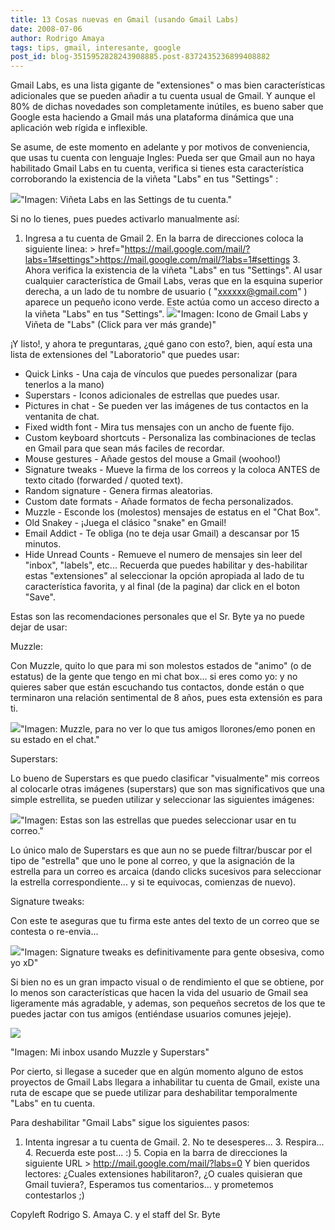 ```yaml
---
title: 13 Cosas nuevas en Gmail (usando Gmail Labs)
date: 2008-07-06
author: Rodrigo Amaya
tags: tips, gmail, interesante, google
post_id: blog-3515952828243908885.post-8372435236899408882
---
```


Gmail Labs, es una lista gigante de "extensiones" o mas bien características adicionales que se pueden añadir a tu cuenta usual de Gmail. Y aunque el 80% de dichas novedades son completamente inútiles, es bueno saber que Google esta haciendo a Gmail más una plataforma dinámica que una aplicación web rígida e inflexible.

Se asume, de este momento en adelante y por motivos de conveniencia, que usas tu cuenta con lenguaje Ingles: Pueda ser que Gmail aun no haya habilitado Gmail Labs en tu cuenta, verifica si tienes esta característica corroborando la existencia de la viñeta "Labs" en tus "Settings" :

[![](http://bp3.blogger.com/_ayvorITawE4/SHDm9fOgh2I/AAAAAAAAA1E/yRpZnrjpGks/s400/settings.jpg)](http://bp3.blogger.com/_ayvorITawE4/SHDm9fOgh2I/AAAAAAAAA1E/yRpZnrjpGks/s1600-h/settings.jpg)"Imagen: Viñeta Labs en las Settings de tu cuenta."

Si no lo tienes, pues puedes activarlo manualmente así:

1. Ingresa a tu cuenta de Gmail 2. En la barra de direcciones coloca la siguiente linea: > href="https://mail.google.com/mail/?labs=1#settings">https://mail.google.com/mail/?labs=1#settings 3. Ahora verifica la existencia de la viñeta "Labs" en tus "Settings". Al usar cualquier característica de Gmail Labs, veras que en la esquina superior derecha, a un lado de tu nombre de usuario ( "xxxxxx@gmail.com" ) aparece un pequeño icono verde. Este actúa como un acceso directo a la viñeta "Labs" en tus "Settings". [![](http://bp0.blogger.com/_ayvorITawE4/SHDsWvOgh6I/AAAAAAAAA1k/KxK9u73GCyY/s400/hey+look.jpg)](http://bp0.blogger.com/_ayvorITawE4/SHDsWvOgh6I/AAAAAAAAA1k/KxK9u73GCyY/s1600-h/hey+look.jpg)"Imagen: Icono de Gmail Labs y Viñeta de "Labs" (Click para ver más grande)"

¡Y listo!, y ahora te preguntaras, ¿qué gano con esto?, bien, aquí esta una lista de extensiones del "Laboratorio" que puedes usar:

- Quick Links - Una caja de vínculos que puedes personalizar (para tenerlos a la mano)
- Superstars - Iconos adicionales de estrellas que puedes usar.
- Pictures in chat - Se pueden ver las imágenes de tus contactos en la ventanita de chat.
- Fixed width font - Mira tus mensajes con un ancho de fuente fijo.
- Custom keyboard shortcuts - Personaliza las combinaciones de teclas en Gmail para que sean más faciles de recordar.
- Mouse gestures - Añade gestos del mouse a Gmail (woohoo!)
- Signature tweaks - Mueve la firma de los correos y la coloca ANTES de texto citado (forwarded / quoted text).
- Random signature - Genera firmas aleatorias.
- Custom date formats - Añade formatos de fecha personalizados.
- Muzzle - Esconde los (molestos) mensajes de estatus en el "Chat Box".
- Old Snakey - ¡Juega el clásico "snake" en Gmail!
- Email Addict - Te obliga (no te deja usar Gmail) a descansar por 15 minutos.
- Hide Unread Counts - Remueve el numero de mensajes sin leer del "inbox", "labels", etc...
Recuerda que puedes habilitar y des-habilitar estas "extensiones" al seleccionar la opción apropiada al lado de tu característica favorita, y al final (de la pagina) dar click en el boton "Save".

Estas son las recomendaciones personales que el Sr. Byte ya no puede dejar de usar:

Muzzle:

Con Muzzle, quito lo que para mi son molestos estados de "animo" (o de estatus) de la gente que tengo en mi chat box... si eres como yo: y no quieres saber que están escuchando tus contactos, donde están o que terminaron una relación sentimental de 8 años, pues esta extensión es para ti.

[![](http://bp0.blogger.com/_ayvorITawE4/SHDm9vOgh3I/AAAAAAAAA1M/oWSzmKzKooo/s400/muzzle.jpg)](http://bp0.blogger.com/_ayvorITawE4/SHDm9vOgh3I/AAAAAAAAA1M/oWSzmKzKooo/s1600-h/muzzle.jpg)"Imagen: Muzzle, para no ver lo que tus amigos llorones/emo ponen en su estado en el chat."

Superstars:

Lo bueno de Superstars es que puedo clasificar "visualmente" mis correos al colocarle otras imágenes (superstars) que son mas significativos que una simple estrellita, se pueden utilizar y seleccionar las siguientes imágenes:

[![](http://bp2.blogger.com/_ayvorITawE4/SHDvoPOgh7I/AAAAAAAAA1s/lODxxd2qTIE/s400/estrellitadimetupuaj.jpg)](http://bp2.blogger.com/_ayvorITawE4/SHDvoPOgh7I/AAAAAAAAA1s/lODxxd2qTIE/s1600-h/estrellitadimetupuaj.jpg)"Imagen: Estas son las estrellas que puedes seleccionar usar en tu correo."

Lo único malo de Superstars es que aun no se puede filtrar/buscar por el tipo de "estrella" que uno le pone al correo, y que la asignación de la estrella para un correo es arcaica (dando clicks sucesivos para seleccionar la estrella correspondiente... y si te equivocas, comienzas de nuevo).

Signature tweaks:

Con este te aseguras que tu firma este antes del texto de un correo que se contesta o re-envia...

[![](http://bp3.blogger.com/_ayvorITawE4/SHDyKfOgh8I/AAAAAAAAA10/NJKvFyY9Lbw/s400/signaturetweak.jpg)](http://bp3.blogger.com/_ayvorITawE4/SHDyKfOgh8I/AAAAAAAAA10/NJKvFyY9Lbw/s1600-h/signaturetweak.jpg)"Imagen: Signature tweaks es definitivamente para gente obsesiva, como yo xD"

Si bien no es un gran impacto visual o de rendimiento el que se obtiene, por lo menos son características que hacen la vida del usuario de Gmail sea ligeramente más agradable, y ademas, son pequeños secretos de los que te puedes jactar con tus amigos (entiéndase usuarios comunes jejeje).

[![](http://bp2.blogger.com/_ayvorITawE4/SHDm-POgh5I/AAAAAAAAA1c/5cQy6euNvxs/s400/mi-inbox.jpg)](http://bp2.blogger.com/_ayvorITawE4/SHDm-POgh5I/AAAAAAAAA1c/5cQy6euNvxs/s1600-h/mi-inbox.jpg)

"Imagen: Mi inbox usando Muzzle y Superstars"

Por cierto, si llegase a suceder que en algún momento alguno de estos proyectos de Gmail Labs llegara a inhabilitar tu cuenta de Gmail, existe una ruta de escape que se puede utilizar para deshabilitar temporalmente "Labs" en tu cuenta.

Para deshabilitar "Gmail Labs" sigue los siguientes pasos:

1. Intenta ingresar a tu cuenta de Gmail. 2. No te desesperes... 3. Respira... 4. Recuerda este post... :) 5. Copia en la barra de direcciones la siguiente URL > http://mail.google.com/mail/?labs=0 Y bien queridos lectores: ¿Cuales extensiones habilitaron?, ¿O cuales quisieran que Gmail tuviera?, Esperamos tus comentarios... y prometemos contestarlos ;)

Copyleft Rodrigo S. Amaya C. y el staff del Sr. Byte